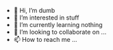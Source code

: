 - 👋 Hi, I’m dumb
- 👀 I’m interested in stuff
- 🌱 I’m currently learning nothing
- 💞️ I’m looking to collaborate on ...
- 📫 How to reach me ...

<!---
J-Thorhauge/J-Thorhauge is a ✨ special ✨ repository because its `README.md` (this file) appears on your GitHub profile.
You can click the Preview link to take a look at your changes.
--->
